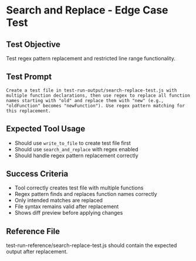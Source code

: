 # Search and Replace - Edge Case Test

## Test Objective

Test regex pattern replacement and restricted line range functionality.

## Test Prompt

```
Create a test file in test-run-output/search-replace-test.js with multiple function declarations, then use regex to replace all function names starting with "old" and replace them with "new" (e.g., "oldFunction" becomes "newFunction"). Use regex pattern matching for this replacement.
```

## Expected Tool Usage

- Should use `write_to_file` to create test file first
- Should use `search_and_replace` with regex enabled
- Should handle regex pattern replacement correctly

## Success Criteria

- Tool correctly creates test file with multiple functions
- Regex pattern finds and replaces function names correctly
- Only intended matches are replaced
- File syntax remains valid after replacement
- Shows diff preview before applying changes

## Reference File

test-run-reference/search-replace-test.js should contain the expected output after replacement.
